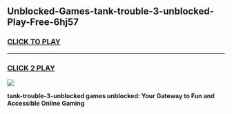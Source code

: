 
## Unblocked-Games-tank-trouble-3-unblocked-Play-Free-6hj57
<h3>
<a href="https://premium76.site?title=tank-trouble-3-unblocked&ref=12A">CLICK TO PLAY</a></h3>
<hr>

<h3>
<a href="https://premium76.site?title=tank-trouble-3-unblocked&ref=12A">CLICK 2 PLAY</a>
  
</h3>

<a href="https://premium76.site?title=tank-trouble-3-unblocked&ref=12A"><img src="https://clearcache.store/games.png"></a>


**tank-trouble-3-unblocked games unblocked: Your Gateway to Fun and Accessible Online Gaming**
